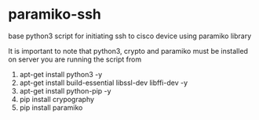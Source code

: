 # paramiko-ssh
base python3 script for initiating ssh to cisco device using paramiko library

It is important to note that python3, crypto and paramiko must be installed on server you are running the script from
1. apt-get install python3 -y
2. apt-get install build-essential libssl-dev libffi-dev -y
3. apt-get install python-pip -y
4. pip install crypography
5. pip install paramiko
